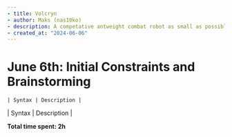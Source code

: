 ```yaml
---
- title: Volcryn
- author: Maks (nas10ko)
- description: A competative antweight combat robot as small as possible
- created_at: "2024-06-06"
---
```


# June 6th: Initial Constraints and Brainstorming

	| Syntax | Description |
 | Syntax | Description |

**Total time spent: 2h**
